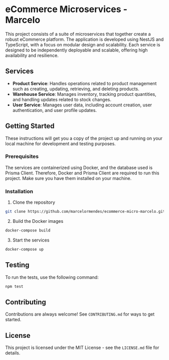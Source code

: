 # eCommerce Microservices - Marcelo

This project consists of a suite of microservices that together create a robust eCommerce platform. The application is developed using NestJS and TypeScript, with a focus on modular design and scalability. Each service is designed to be independently deployable and scalable, offering high availability and resilience.

## Services

- **Product Service**: Handles operations related to product management such as creating, updating, retrieving, and deleting products.
- **Warehouse Service**: Manages inventory, tracking product quantities, and handling updates related to stock changes.
- **User Service**: Manages user data, including account creation, user authentication, and user profile updates.

## Getting Started

These instructions will get you a copy of the project up and running on your local machine for development and testing purposes.

### Prerequisites

The services are containerized using Docker, and the database used is Prisma Client. Therefore, Docker and Prisma Client are required to run this project. Make sure you have them installed on your machine.

### Installation

1. Clone the repository
```sh
git clone https://github.com/marcelormendes/ecommerce-micro-marcelo.git
```
2. Build the Docker images
```sh
docker-compose build
```
3. Start the services
```sh
docker-compose up
```

## Testing

To run the tests, use the following command:

```sh
npm test
```

## Contributing

Contributions are always welcome! See `CONTRIBUTING.md` for ways to get started.

## License

This project is licensed under the MIT License - see the `LICENSE.md` file for details.
